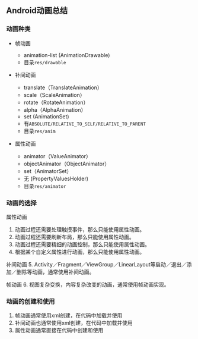 ## Android动画总结

### 动画种类

* 帧动画
    * animation-list (AnimationDrawable)
    * 目录`res/drawable`

* 补间动画
    * translate（TranslateAnimation）
    * scale（ScaleAnimation）
    * rotate（RotateAnimation）
    * alpha（AlphaAnimation）
    * set (AnimationSet)
    * 有`ABSOLUTE/RELATIVE_TO_SELF/RELATIVE_TO_PARENT`
    * 目录`res/anim`

* 属性动画
    * animator（ValueAnimator）
    * objectAnimator（ObjectAnimator）
    * set（AnimatorSet）
    * 无 (PropertyValuesHolder)
    * 目录`res/animator`

### 动画的选择

属性动画
1. 动画过程还需要处理触摸事件，那么只能使用属性动画。
2. 动画过程还需要刷新布局，那么只能使用属性动画。
3. 动画过程还需要精细的动画控制，那么只能使用属性动画。
4. 根据某个自定义属性进行动画，那么只能使用属性动画。

补间动画
5. Activity／Fragment／ViewGroup／LinearLayout等启动／退出／添加／删除等动画，通常使用补间动画。

帧动画
6. 视图复杂变换，内容复杂改变的动画，通常使用帧动画实现。


### 动画的创建和使用

1. 帧动画通常使用xml创建，在代码中加载并使用
2. 补间动画也通常使用xml创建，在代码中加载并使用
3. 属性动画通常直接在代码中创建和使用
